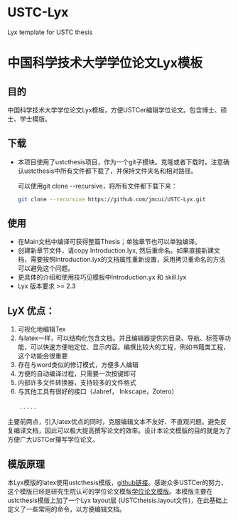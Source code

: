 USTC-Lyx
========

Lyx template for USTC  thesis 

# 中国科学技术大学学位论文Lyx模板 #


## 目的 ##


中国科学技术大学学位论文Lyx模板，方便USTCer编辑学位论文。包含博士、硕士、学士模版。

## 下载 ##

* 本项目使用了ustcthesis项目，作为一个git子模块。克隆或者下载时，注意确认ustcthesis中所有文件都下载了，并保持文件夹名和相对路径。

  可以使用git clone --recursive，将所有文件都下载下来：

  ````bash
  git clone --recursive https://github.com/jmcui/USTC-Lyx.git
  ````

## 使用 ##

* 在Main文档中编译可获得整篇Thesis；单独章节也可以单独编译。
* 创建新章节文件，请copy Introduction.lyx, 然后重命名。如果直接新建文档，需要按照Introduction.lyx的文档属性重新设置，采用拷贝重命名的方法可以避免这个问题。
* 更具体的介绍和使用技巧见模板中Introduction.yx 和 skill.lyx
* Lyx 版本要求 >= 2.3



## LyX 优点： 

1. 可视化地编辑Tex
2. 与latex一样，可以结构化包含文档。并且编辑器提供的目录、导航、标签等功能，可以快速方便地定位、显示内容。编撰比较大的工程，例如书籍类工程， 这个功能会很重要
3. 存在与word类似的修订模式，方便多人编辑
4. 方便的自动编译过程，只需要一次按键即可
5. 内部许多文件转换器，支持较多的文件格式
6. 与其他工具有很好的接口（Jabref， Inkscape，Zotero）

　　. . . . . 

主要前两点，引入latex优点的同时，克服编辑文本不友好、不直观问题。避免反复编译文档，因此可以极大提高撰写论文的效率。设计本论文模版的目的就是为了方便广大USTCer攥写学位论文。

## 模版原理

本Lyx模版的latex使用ustcthesis模版，[github链接](https://github.com/ustctug/ustcthesis)。感谢众多USTCer的努力，这个模版已经是研究生院认可的学位论文模版[学位论文模版](https://gradschool.ustc.edu.cn/ylb/xw.html)。本模版主要在ustcthesis模版上加了一个Lyx layout层 (USTCtheisis.layout文件)，在此基础上定义了一些常用的命令，以方便编辑文档。
